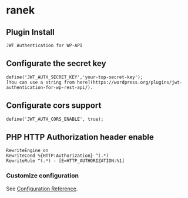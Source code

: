 # ranek

## Plugin Install
```	
JWT Authentication for WP-API
```

## Configurate the secret key
```	
define('JWT_AUTH_SECRET_KEY','your-top-secret-key');
[You can use a string from here](https://wordpress.org/plugins/jwt-authentication-for-wp-rest-api/).
```

## Configurate cors support
```	
define('JWT_AUTH_CORS_ENABLE', true);
```

## PHP HTTP Authorization header enable
```	
RewriteEngine on
RewriteCond %{HTTP:Authorization} ^(.*)
RewriteRule ^(.*) - [E=HTTP_AUTHORIZATION:%1]
```

### Customize configuration
See [Configuration Reference](https://wordpress.org/plugins/jwt-authentication-for-wp-rest-api/).
